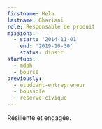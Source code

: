 ```yaml
---
firstname: Hela
lastname: Ghariani
role: Responsable de produit
missions:
  - start: '2014-11-01'
    end: '2019-10-30'
    status: dinsic
startups:
  - mdph
  - bourse
previously:
  - etudiant-entrepreneur
  - boussole
  - reserve-civique
---
```


Résiliente et engagée.
